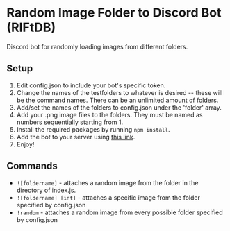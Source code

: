# Random Image Folder to Discord Bot (RIFtDB)
Discord bot for randomly loading images from different folders.

## Setup
1. Edit config.json to include your bot's specific token.
2. Change the names of the testfolders to whatever is desired -- these will be the command names. 
  There can be an unlimited amount of folders. 
3. Add/set the names of the folders to config.json under the 'folder' array.
4. Add your .png image files to the folders. They must be named as numbers sequentially starting from 1.
5. Install the required packages by running `npm install`.
6. Add the bot to your server using [this link](https://discordapi.com/permissions.html).
5. Enjoy!

## Commands
- `![foldername]` - attaches a random image from the folder in the directory of index.js.
- `![foldername] [int]` - attaches a specific image from the folder specified by config.json
- `!random` - attaches a random image from every possible folder specified by config.json
